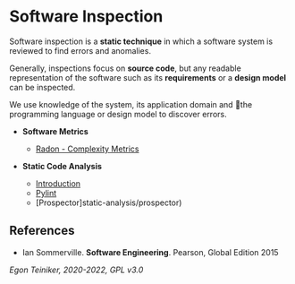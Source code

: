 # Software Inspection 

Software inspection is a **static technique** in which a software system is reviewed to find errors and anomalies.

Generally, inspections focus on **source code**, but any readable representation of the software such as its 
**requirements** or a **design model** can be inspected.

We use knowledge of the system, its application domain and the programming language or design model to discover errors.

* **Software Metrics**
    * [Radon - Complexity Metrics](software-metrics/radon)

* **Static Code Analysis**
    * [Introduction](static-analysis)
    * [Pylint](static-analysis/pylint)
    * [Prospector]static-analysis/prospector)

## References
* Ian Sommerville. **Software Engineering**. Pearson, Global Edition 2015

*Egon Teiniker, 2020-2022, GPL v3.0*